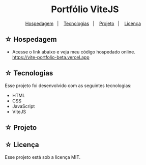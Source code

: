 # <h1 align="center">Portfólio ViteJS</h1>

<p align="center">
  <a href="#-hospedagem">Hospedagem</a>&nbsp;&nbsp;&nbsp;|&nbsp;&nbsp;&nbsp;
  <a href="#-tecnologias">Tecnologias</a>&nbsp;&nbsp;&nbsp;|&nbsp;&nbsp;&nbsp;
  <a href="#-projeto">Projeto</a>&nbsp;&nbsp;&nbsp;|&nbsp;&nbsp;&nbsp;
  <a href="#-licença">Licença</a>&nbsp;&nbsp;&nbsp;
</p>

## ☆ Hospedagem

-   Acesse o link abaixo e veja meu código hospedado online.<br>
    https://vite-portfolio-beta.vercel.app

## ☆ Tecnologias

Esse projeto foi desenvolvido com as seguintes tecnologias:
-   HTML
-   CSS
-   JavaScript
-   ViteJS

## ☆ Projeto

## ☆ Licença

Esse projeto está sob a licença MIT.
